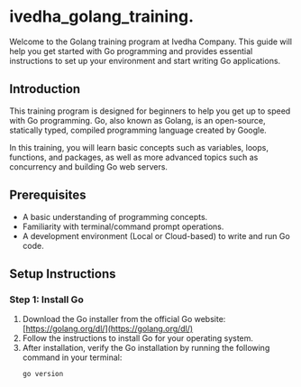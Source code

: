 # ivedha_golang_training.

Welcome to the Golang training program at Ivedha Company. This guide will help you get started with Go programming and provides essential instructions to set up your environment and start writing Go applications.

## Introduction
This training program is designed for beginners to help you get up to speed with Go programming. Go, also known as Golang, is an open-source, statically typed, compiled programming language created by Google.

In this training, you will learn basic concepts such as variables, loops, functions, and packages, as well as more advanced topics such as concurrency and building Go web servers.

## Prerequisites
- A basic understanding of programming concepts.
- Familiarity with terminal/command prompt operations.
- A development environment (Local or Cloud-based) to write and run Go code.

## Setup Instructions

### Step 1: Install Go
1. Download the Go installer from the official Go website: [https://golang.org/dl/](https://golang.org/dl/)
2. Follow the instructions to install Go for your operating system.
3. After installation, verify the Go installation by running the following command in your terminal:
   ```bash
   go version
